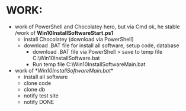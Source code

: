 # WORK:
- work of PowerShell and Chocolatey hero, but via Cmd ok, he stable
 /work of **Win10InstallSoftwareStart.ps1**
	- install Chocolatey (download via PowerShell)
	- download .BAT file for install all software, setup code, database
		- download .BAT file via PowerShell > save to temp file C:\Win10InstallSoftware.bat
		- Run temp file C:\Win10InstallSoftwareMain.bat
- work of \**Win10InstallSoftwareMain.bat**
	- install all software
	- clone code
	- clone db
	- notify test site
	- notify DONE
